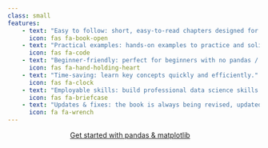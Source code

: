 ```yaml
---
class: small
features:
    - text: "Easy to follow: short, easy-to-read chapters designed for quick learning."
      icon: fas fa-book-open
    - text: "Practical examples: hands-on examples to practice and solidify your skills."
      icon: fas fa-code
    - text: "Beginner-friendly: perfect for beginners with no pandas / matplotlib experience."
      icon: fas fa-hand-holding-heart
    - text: "Time-saving: learn key concepts quickly and efficiently."
      icon: fas fa-clock
    - text: "Employable skills: build professional data science skills."
      icon: fas fa-briefcase
    - text: "Updates & fixes: the book is always being revised, updated, and improved."
      icon: fa fa-wrench
---
```


<div style="display:flex; justify-content:center;">
<a href="https://mathspp.gumroad.com/l/little-book-pandas-matplotlib/?wanted=true" target="_blank" class="btn" style="margin-right: 1em;">Get started with pandas & matplotlib</a>
</div>
